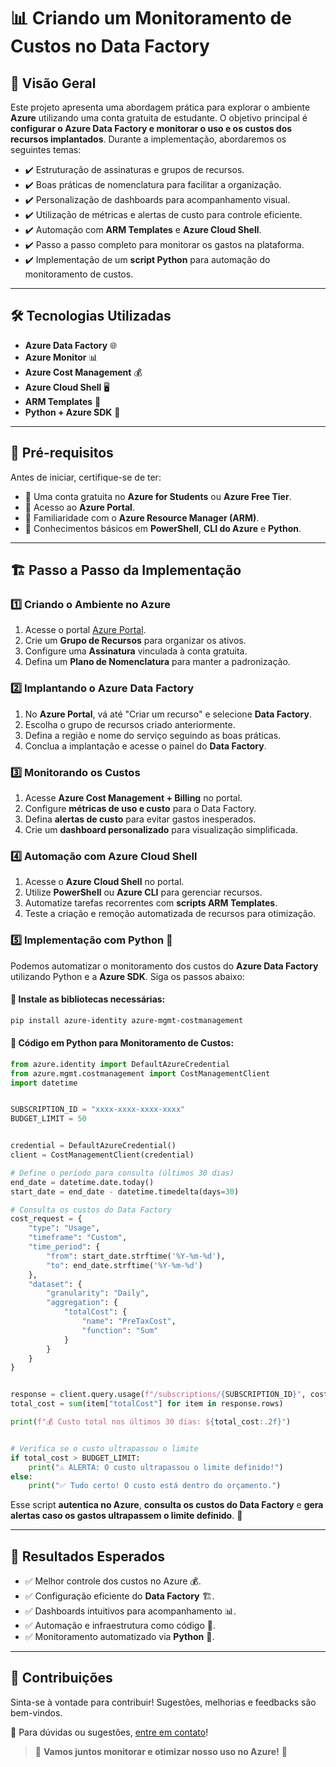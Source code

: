 # 📊 Criando um Monitoramento de Custos no Data Factory

## 🚀 Visão Geral

Este projeto apresenta uma abordagem prática para explorar o ambiente **Azure** utilizando uma conta gratuita de estudante. O objetivo principal é **configurar o Azure Data Factory e monitorar o uso e os custos dos recursos implantados**. Durante a implementação, abordaremos os seguintes temas:

- ✔️ Estruturação de assinaturas e grupos de recursos.
- ✔️ Boas práticas de nomenclatura para facilitar a organização.
- ✔️ Personalização de dashboards para acompanhamento visual.
- ✔️ Utilização de métricas e alertas de custo para controle eficiente.
- ✔️ Automação com **ARM Templates** e **Azure Cloud Shell**.
- ✔️ Passo a passo completo para monitorar os gastos na plataforma.
- ✔️ Implementação de um **script Python** para automação do monitoramento de custos.

---

## 🛠️ Tecnologias Utilizadas

- **Azure Data Factory** 🌐
- **Azure Monitor** 📊
- **Azure Cost Management** 💰
- **Azure Cloud Shell** 🖥️
- **ARM Templates** 📄
- **Python + Azure SDK** 🐍

---

## 📌 Pré-requisitos

Antes de iniciar, certifique-se de ter:

- 🔹 Uma conta gratuita no **Azure for Students** ou **Azure Free Tier**.
- 🔹 Acesso ao **Azure Portal**.
- 🔹 Familiaridade com o **Azure Resource Manager (ARM)**.
- 🔹 Conhecimentos básicos em **PowerShell**, **CLI do Azure** e **Python**.

---

## 🏗 Passo a Passo da Implementação

### 1️⃣ Criando o Ambiente no Azure

1. Acesse o portal [Azure Portal](https://portal.azure.com/).
2. Crie um **Grupo de Recursos** para organizar os ativos.
3. Configure uma **Assinatura** vinculada à conta gratuita.
4. Defina um **Plano de Nomenclatura** para manter a padronização.

### 2️⃣ Implantando o Azure Data Factory

1. No **Azure Portal**, vá até "Criar um recurso" e selecione **Data Factory**.
2. Escolha o grupo de recursos criado anteriormente.
3. Defina a região e nome do serviço seguindo as boas práticas.
4. Conclua a implantação e acesse o painel do **Data Factory**.

### 3️⃣ Monitorando os Custos

1. Acesse **Azure Cost Management + Billing** no portal.
2. Configure **métricas de uso e custo** para o Data Factory.
3. Defina **alertas de custo** para evitar gastos inesperados.
4. Crie um **dashboard personalizado** para visualização simplificada.

### 4️⃣ Automação com Azure Cloud Shell

1. Acesse o **Azure Cloud Shell** no portal.
2. Utilize **PowerShell** ou **Azure CLI** para gerenciar recursos.
3. Automatize tarefas recorrentes com **scripts ARM Templates**.
4. Teste a criação e remoção automatizada de recursos para otimização.

### 5️⃣ Implementação com Python 🚀

Podemos automatizar o monitoramento dos custos do **Azure Data Factory** utilizando Python e a **Azure SDK**. Siga os passos abaixo:

#### 📌 Instale as bibliotecas necessárias:
```sh
pip install azure-identity azure-mgmt-costmanagement
```

#### 📝 Código em Python para Monitoramento de Custos:
```python
from azure.identity import DefaultAzureCredential
from azure.mgmt.costmanagement import CostManagementClient
import datetime


SUBSCRIPTION_ID = "xxxx-xxxx-xxxx-xxxx"
BUDGET_LIMIT = 50


credential = DefaultAzureCredential()
client = CostManagementClient(credential)

# Define o período para consulta (últimos 30 dias)
end_date = datetime.date.today()
start_date = end_date - datetime.timedelta(days=30)

# Consulta os custos do Data Factory
cost_request = {
    "type": "Usage",
    "timeframe": "Custom",
    "time_period": {
        "from": start_date.strftime('%Y-%m-%d'),
        "to": end_date.strftime('%Y-%m-%d')
    },
    "dataset": {
        "granularity": "Daily",
        "aggregation": {
            "totalCost": {
                "name": "PreTaxCost",
                "function": "Sum"
            }
        }
    }
}


response = client.query.usage(f"/subscriptions/{SUBSCRIPTION_ID}", cost_request)
total_cost = sum(item["totalCost"] for item in response.rows)

print(f"💰 Custo total nos últimos 30 dias: ${total_cost:.2f}")


# Verifica se o custo ultrapassou o limite
if total_cost > BUDGET_LIMIT:
    print("⚠️ ALERTA: O custo ultrapassou o limite definido!")
else:
    print("✅ Tudo certo! O custo está dentro do orçamento.")
```

Esse script **autentica no Azure**, **consulta os custos do Data Factory** e **gera alertas caso os gastos ultrapassem o limite definido**. 🚀

---

## 🎯 Resultados Esperados

- ✅ Melhor controle dos custos no Azure 💰.
- ✅ Configuração eficiente do **Data Factory** 🏗.
- ✅ Dashboards intuitivos para acompanhamento 📊.
- ✅ Automação e infraestrutura como código 📜.
- ✅ Monitoramento automatizado via **Python** 🤖.

---

## 📢 Contribuições

Sinta-se à vontade para contribuir! Sugestões, melhorias e feedbacks são bem-vindos.

📩 Para dúvidas ou sugestões, [entre em contato](https://www.linkedin.com/in/devcaiada)!

> 🚀 **Vamos juntos monitorar e otimizar nosso uso no Azure!** 💙

